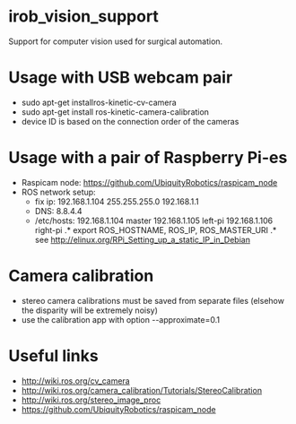 # irob_vision_support
Support for computer vision used for surgical automation.

# Usage with USB webcam pair
* sudo apt-get installros-kinetic-cv-camera
* sudo apt-get install ros-kinetic-camera-calibration
* device ID is based on the connection order of the cameras

# Usage with a pair of Raspberry Pi-es
* Raspicam node: https://github.com/UbiquityRobotics/raspicam_node
* ROS network setup:
  - fix ip: 192.168.1.104 255.255.255.0 192.168.1.1
  - DNS: 8.8.4.4
  - /etc/hosts: 
  				192.168.1.104	master
				192.168.1.105	left-pi
				192.168.1.106	right-pi
  .* export ROS_HOSTNAME, ROS_IP, ROS_MASTER_URI
  .* see http://elinux.org/RPi_Setting_up_a_static_IP_in_Debian
  
# Camera calibration
* stereo camera calibrations must be saved from separate files (elsehow the disparity will be extremely noisy)
* use the calibration app with option --approximate=0.1

# Useful links
* http://wiki.ros.org/cv_camera
* http://wiki.ros.org/camera_calibration/Tutorials/StereoCalibration
* http://wiki.ros.org/stereo_image_proc
* https://github.com/UbiquityRobotics/raspicam_node

